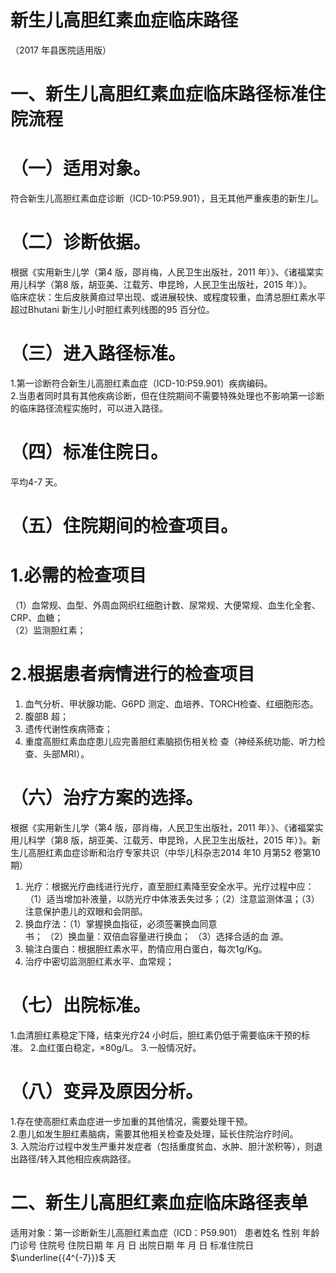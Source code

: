 # 新生儿高胆红素血症临床路径  
（2017 年县医院适用版）  
# 一、新生儿高胆红素血症临床路径标准住院流程  
# （一）适用对象。  
符合新生儿高胆红素血症诊断（ICD-10:P59.901），且无其他严重疾患的新生儿。  
# （二）诊断依据。  
根据《实用新生儿学（第4 版，邵肖梅，人民卫生出版社，2011 年）》、《诸福棠实用儿科学（第8 版，胡亚美、江载芳、申昆玲，人民卫生出版社，2015 年）》。  
临床症状：生后皮肤黄疸过早出现、或进展较快、或程度较重，血清总胆红素水平超过Bhutani 新生儿小时胆红素列线图的95 百分位。  
# （三）进入路径标准。  
1.第一诊断符合新生儿高胆红素血症（ICD-10:P59.901）疾病编码。  
2.当患者同时具有其他疾病诊断，但在住院期间不需要特殊处理也不影响第一诊断的临床路径流程实施时，可以进入路径。  
# （四）标准住院日。  
平均4-7 天。  
# （五）住院期间的检查项目。  
# 1.必需的检查项目  
（1）血常规、血型、外周血网织红细胞计数、尿常规、大便常规、血生化全套、CRP、血糖；  
（2）监测胆红素；  
# 2.根据患者病情进行的检查项目  
1) 血气分析、甲状腺功能、G6PD 测定、血培养、TORCH检查、红细胞形态。  
2) 腹部B 超；  
3) 遗传代谢性疾病筛查；  
4)   重度高胆红素血症患儿应完善胆红素脑损伤相关检 查（神经系统功能、听力检查、头部MRI）。  
# （六）治疗方案的选择。  
根据《实用新生儿学（第4 版，邵肖梅，人民卫生出版社，2011 年）》、《诸福棠实用儿科学（第8 版，胡亚美、江载芳、申昆玲，人民卫生出版社，2015 年）》。新生儿高胆红素血症诊断和治疗专家共识（中华儿科杂志2014 年10 月第52 卷第10 期）  
1. 光疗：根据光疗曲线进行光疗，直至胆红素降至安全水平。光疗过程中应：（1）适当增加补液量，以防光疗中体液丢失过多；（2）注意监测体温；（3）注意保护患儿的双眼和会阴部。  
2. 换血疗法：（1）掌握换血指征，必须签署换血同意  
书； （2）换血量：双倍血容量进行换血； （3）选择合适的血 源。  
3. 输注白蛋白：根据胆红素水平，酌情应用白蛋白，每次$1\mathrm{g}/\mathrm{Kg}$。  
4. 治疗中密切监测胆红素水平、血常规；  
# （七）出院标准。  
1.血清胆红素稳定下降，结束光疗24 小时后，胆红素仍低于需要临床干预的标准。 2.血红蛋白稳定，${\times80\mathrm{g/L}}$。 3.一般情况好。  
# （八）变异及原因分析。  
1.存在使高胆红素血症进一步加重的其他情况，需要处理干预。  
2.患儿如发生胆红素脑病，需要其他相关检查及处理，延长住院治疗时间。  
3. 入院治疗过程中发生严重并发症者（包括重度贫血、水肿、胆汁淤积等），则退出路径/转入其他相应疾病路径。  
# 二、新生儿高胆红素血症临床路径表单  
适用对象：第一诊断新生儿高胆红素血症（ICD：P59.901） 患者姓名             性别    年龄        门诊号         住院号           住院日期       年  月  日   出院日期      年  月   日  标准住院日$\underline{{4^{-7}}}$ 天  
